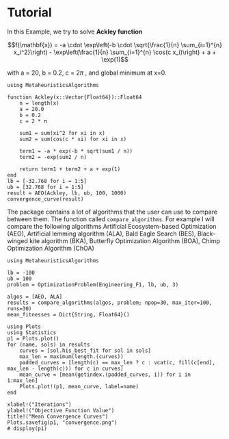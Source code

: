# Tutorial
In this Example, we try to solve **Ackley function**
```math
f(\mathbf{x}) = -a \cdot \exp\left(-b \cdot \sqrt{\frac{1}{n} \sum_{i=1}^{n} x_i^2}\right)
               - \exp\left(\frac{1}{n} \sum_{i=1}^{n} \cos(c x_i)\right)
               + a + \exp(1)
```
with a = 20, b = 0.2, c = $2\pi$
, and global minimum at x=0.

```@example
using MetaheuristicsAlgorithms

function Ackley(x::Vector{Float64})::Float64
    n = length(x)
    a = 20.0
    b = 0.2
    c = 2 * π

    sum1 = sum(xi^2 for xi in x)
    sum2 = sum(cos(c * xi) for xi in x)

    term1 = -a * exp(-b * sqrt(sum1 / n))
    term2 = -exp(sum2 / n)

    return term1 + term2 + a + exp(1)
end
lb = [-32.768 for i = 1:5]
ub = [32.768 for i = 1:5]
result = AEO(Ackley, lb, ub, 100, 1000)
convergence_curve(result)
```

The package contains a lot of algorithms that the user can use to compare between them. The function called `compare_algorithms`. For example I will compare the following algorithms Artificial Ecosystem-based Optimization (AEO), Artificial lemming algorithm (ALA), Bald Eagle Search (BES), Black-winged kite algorithm (BKA), Butterfly Optimization Algorithm (BOA), Chimp Optimization Algorithm (ChOA)

```@example
using MetaheuristicsAlgorithms

lb = -100
ub = 100
problem = OptimizationProblem(Engineering_F1, lb, ub, 3)

algos = [AEO, ALA]
results = compare_algorithms(algos, problem; npop=30, max_iter=100, runs=30)
mean_fitnesses = Dict{String, Float64}()

using Plots
using Statistics
p1 = Plots.plot()
for (name, sols) in results
    curves = [sol.his_best_fit for sol in sols]
    max_len = maximum(length.(curves))
    padded_curves = [length(c) == max_len ? c : vcat(c, fill(c[end], max_len - length(c))) for c in curves]
    mean_curve = [mean(getindex.(padded_curves, i)) for i in 1:max_len]
    Plots.plot!(p1, mean_curve, label=name)
end

xlabel!("Iterations")
ylabel!("Objective Function Value")
title!("Mean Convergence Curves")
Plots.savefig(p1, "convergence.png")
# display(p1)
```